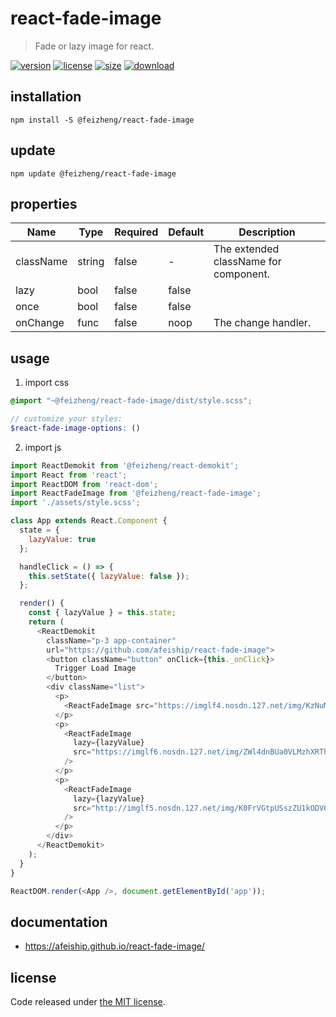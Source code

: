 # react-fade-image
> Fade or lazy image for react.

[![version][version-image]][version-url]
[![license][license-image]][license-url]
[![size][size-image]][size-url]
[![download][download-image]][download-url]

## installation
```shell
npm install -S @feizheng/react-fade-image
```

## update
```shell
npm update @feizheng/react-fade-image
```

## properties
| Name      | Type   | Required | Default | Description                           |
| --------- | ------ | -------- | ------- | ------------------------------------- |
| className | string | false    | -       | The extended className for component. |
| lazy      | bool   | false    | false   |
| once      | bool   | false    | false   |
| onChange  | func   | false    | noop    | The change handler.                   |


## usage
1. import css
  ```scss
  @import "~@feizheng/react-fade-image/dist/style.scss";

  // customize your styles:
  $react-fade-image-options: ()
  ```
2. import js
  ```js
  import ReactDemokit from '@feizheng/react-demokit';
  import React from 'react';
  import ReactDOM from 'react-dom';
  import ReactFadeImage from '@feizheng/react-fade-image';
  import './assets/style.scss';

  class App extends React.Component {
    state = {
      lazyValue: true
    };

    handleClick = () => {
      this.setState({ lazyValue: false });
    };

    render() {
      const { lazyValue } = this.state;
      return (
        <ReactDemokit
          className="p-3 app-container"
          url="https://github.com/afeiship/react-fade-image">
          <button className="button" onClick={this._onClick}>
            Trigger Load Image
          </button>
          <div className="list">
            <p>
              <ReactFadeImage src="https://imglf4.nosdn.127.net/img/KzNuMlRKSFVENitYYjJBYnU5Q2cwQjRjd0ljSURUWmxZeGxvWVlOYnhHZWRReFBoUVJWUXFRPT0.jpg?imageView&thumbnail=1680x0&quality=96&stripmeta=0&type=jpg" />
            </p>
            <p>
              <ReactFadeImage
                lazy={lazyValue}
                src="https://imglf6.nosdn.127.net/img/ZWl4dnBUa0VLMzhXRThRbnV3UWlQelY1dGNPeUdQMUhib2IwOEVvTEhvUTRISnUwNmkwekV3PT0.jpg?imageView&thumbnail=3000y2000&type=jpg&quality=96&stripmeta=0&type=jpg%7Cwatermark&type=2&text=wqkgeHVlc2h1wrdBcnRvbW8gLyA3NzQzNzQ2NTUubG9mdGVyLmNvbQ==&font=bXN5aA==&gravity=southwest&dissolve=30&fontsize=680&dx=32&dy=36&stripmeta=0"
              />
            </p>
            <p>
              <ReactFadeImage
                lazy={lazyValue}
                src="http://imglf5.nosdn.127.net/img/K0FrVGtpUSszZU1kODV6SzZUSFZaNFhGaEliU29uSmJzL3lXdUpoK3ZLdjMyNWp1OWJTRnB3PT0.jpg?imageView&thumbnail=3000y1687&type=jpg&quality=96&stripmeta=0&type=jpg"
              />
            </p>
          </div>
        </ReactDemokit>
      );
    }
  }

  ReactDOM.render(<App />, document.getElementById('app'));

  ```

## documentation
- https://afeiship.github.io/react-fade-image/


## license
Code released under [the MIT license](https://github.com/afeiship/react-fade-image/blob/master/LICENSE.txt).

[version-image]: https://img.shields.io/npm/v/@feizheng/react-fade-image
[version-url]: https://npmjs.org/package/@feizheng/react-fade-image

[license-image]: https://img.shields.io/npm/l/@feizheng/react-fade-image
[license-url]: https://github.com/afeiship/react-fade-image/blob/master/LICENSE.txt

[size-image]: https://img.shields.io/bundlephobia/minzip/@feizheng/react-fade-image
[size-url]: https://github.com/afeiship/react-fade-image/blob/master/dist/react-fade-image.min.js

[download-image]: https://img.shields.io/npm/dm/@feizheng/react-fade-image
[download-url]: https://www.npmjs.com/package/@feizheng/react-fade-image
